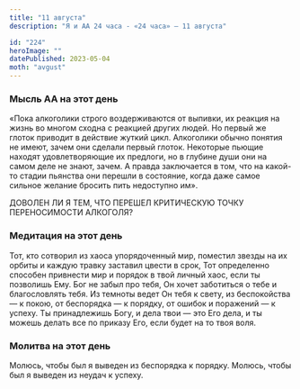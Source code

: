 ```yaml
---
title: "11 августа"
description: "Я и АА 24 часа - «24 часа» — 11 августа"

id: "224"
heroImage: ""
datePublished: 2023-05-04
moth: "avgust"
---
```


### Мысль АА на этот день

«Пока алкоголики строго воздерживаются от выпивки, их реакция на жизнь во
многом сходна с реакцией других людей. Но первый же глоток приводит в действие
жуткий цикл. Алкоголики обычно понятия не имеют, зачем они сделали первый
глоток. Некоторые пьющие находят удовлетворяющие их предлоги, но в глубине
души они на самом деле не знают, зачем. А правда заключается в том, что на
какой-то стадии пьянства они перешли в состояние, когда даже самое сильное
желание бросить пить недоступно им».

ДОВОЛЕН ЛИ Я ТЕМ, ЧТО ПЕРЕШЕЛ КРИТИЧЕСКУЮ ТОЧКУ ПЕРЕНОСИМОСТИ АЛКОГОЛЯ?

### Медитация на этот день

Тот, кто сотворил из хаоса упорядоченный мир, поместил звезды на их орбиты и
каждую травку заставил цвести в срок, Тот определенно способен привнести мир и
порядок в твой личный хаос, если ты позволишь Ему. Бог не забыл про тебя, Он
хочет заботиться о тебе и благословлять тебя. Из темноты ведет Он тебя к
свету, из беспокойства — к покою, от беспорядка — к порядку, от ошибок и
поражений — к успеху. Ты принадлежишь Богу, и дела твои — это Его дела, и ты
можешь делать все по приказу Его, если будет на то твоя воля.

### Молитва на этот день

Молюсь, чтобы был я выведен из беспорядка к порядку. Молюсь, чтобы был я
выведен из неудач к успеху.

